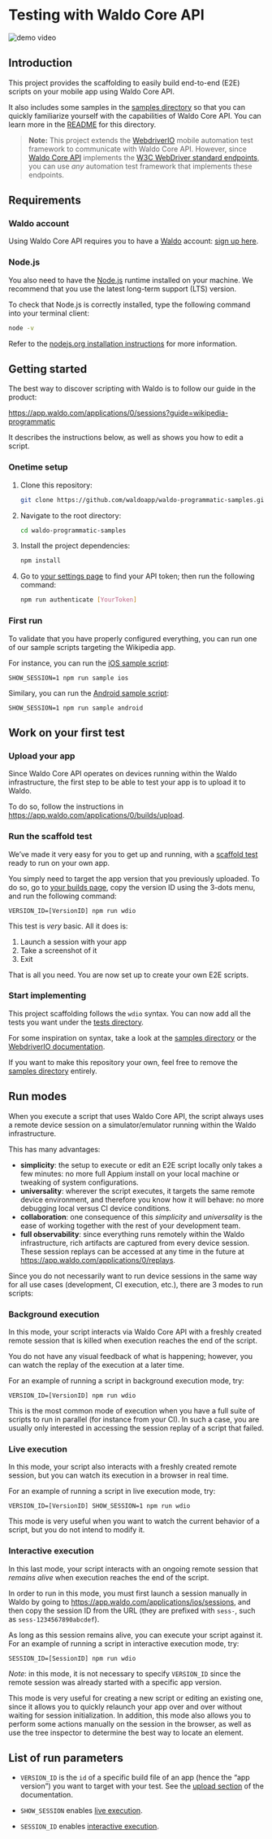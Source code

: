 # Testing with Waldo Core API

![demo video](https://github.com/waldoapp/waldo-programmatic-samples/assets/10992081/48d12141-6d51-405c-85fb-c8a68b3ea8d0)

## Introduction

This project provides the scaffolding to easily build end-to-end
(E2E) scripts on your mobile app using Waldo Core API.

It also includes some samples in the [samples directory](./samples) so that
you can quickly familiarize yourself with the capabilities of Waldo Core API. You can
learn more in the [README](./samples/README.md) for this directory.

> **Note:** This project extends the [WebdriverIO][webdriverio] mobile
> automation test framework to communicate with Waldo Core API. However,
> since [Waldo Core API][coreapi] implements the [W3C WebDriver standard
> endpoints][w3c], you can use _any_ automation test framework that
> implements these endpoints.

## Requirements

### Waldo account

Using Waldo Core API requires you to have a [Waldo][waldo] account: [sign up here][signup].

### Node.js

You also need to have the [Node.js][nodejs] runtime installed on your machine. We recommend that you use the
latest long-term support (LTS) version.

To check that Node.js is correctly installed, type the
following command into your terminal client:

```sh
node -v
```

Refer to the [nodejs.org installation instructions](https://nodejs.org/en/learn/getting-started/how-to-install-nodejs) for more information.

## Getting started

The best way to discover scripting with Waldo is to follow our guide in the product:

https://app.waldo.com/applications/0/sessions?guide=wikipedia-programmatic

It describes the instructions below, as well as shows you how to edit a script.

### Onetime setup

1. Clone this repository:

   ```sh
   git clone https://github.com/waldoapp/waldo-programmatic-samples.git
   ```

2. Navigate to the root directory:

   ```sh
   cd waldo-programmatic-samples
   ```

3. Install the project dependencies:

   ```sh
   npm install
   ```

4. Go to [your settings page][config] to find your API token; then run the following command:

   ```sh
   npm run authenticate [YourToken]
   ```

### First run

To validate that you have properly configured everything, you can run one of our sample scripts targeting
the Wikipedia app.

For instance, you can run the [iOS sample script](samples/ios/onboarding-test.ts):

```shell
SHOW_SESSION=1 npm run sample ios
```

Similary, you can run the [Android sample script](samples/android/onboarding-test.ts):

```shell
SHOW_SESSION=1 npm run sample android
```

## Work on your first test

### Upload your app

Since Waldo Core API operates on devices running within the Waldo infrastructure, the first step to
be able to test your app is to upload it to Waldo.

To do so, follow the instructions in https://app.waldo.com/applications/0/builds/upload.

### Run the scaffold test

We’ve made it very easy for you to get up and running, with a [scaffold test](tests/scaffold-test.ts)
ready to run on your own app.

You simply need to target the app version that you previously uploaded. To do so, go
to [your builds page](https://app.waldo.com/applications/0/builds), copy
the version ID using the 3-dots menu, and run the following command:

```shell
VERSION_ID=[VersionID] npm run wdio
```

This test is _very_ basic. All it does is:

1. Launch a session with your app
2. Take a screenshot of it
3. Exit

That is all you need. You are now set up to create your own E2E scripts.

### Start implementing

This project scaffolding follows the `wdio` syntax. You can now add all the tests you want
under the [tests directory](tests).

For some inspiration on syntax, take a look at the [samples directory](samples) or
the [WebdriverIO documentation][webdriverio].

If you want to make this repository your own, feel free to remove the [samples directory](samples) entirely.

## Run modes

When you execute a script that uses Waldo Core API, the script always uses a remote device session on a simulator/emulator
running within the Waldo infrastructure.

This has many advantages:

- **simplicity**: the setup to execute or edit an E2E script locally only takes a few minutes: no more full Appium
  install on your local machine or tweaking of system configurations.
- **universality**: wherever the script executes, it targets the same remote device environment, and therefore you know
  how it will behave: no more debugging local versus CI device conditions.
- **collaboration**: one consequence of this _simplicity_ and _universality_ is the ease of working together with
  the rest of your development team.
- **full observability**: since everything runs remotely within the Waldo infrastructure, rich artifacts are captured
  from every device session. These session replays can be accessed at any time in the future at
  https://app.waldo.com/applications/0/replays.

Since you do not necessarily want to run device sessions in the same way for all use cases (development, CI
execution, etc.), there are 3 modes to run scripts:

### Background execution

In this mode, your script interacts via Waldo Core API with a freshly created remote
session that is killed when execution reaches the end of the script.

You do not have any visual feedback of what is happening; however, you can watch
the replay of the execution at a later time.

For an example of running a script in background execution mode, try:

```shell
VERSION_ID=[VersionID] npm run wdio
```

This is the most common mode of execution when you have a full suite of scripts to run in parallel
(for instance from your CI).
In such a case, you are usually only interested in accessing the session replay of a script that
failed.

### Live execution

In this mode, your script also interacts with a freshly created remote session, but you can
watch its execution in a browser in real time.

For an example of running a script in live execution mode, try:

```shell
VERSION_ID=[VersionID] SHOW_SESSION=1 npm run wdio
```

This mode is very useful when you want to watch the current behavior of a script, but you do
not intend to modify it.

### Interactive execution

In this last mode, your script interacts with an ongoing remote session that _remains alive_
when execution reaches the end of the script.

In order to run in this mode, you must first launch a session manually in Waldo by going to
https://app.waldo.com/applications/ios/sessions, and then copy the session ID from the URL (they
are prefixed with `sess-`, such as `sess-1234567890abcdef`).

As long as this session remains alive, you can execute your script against it. For an example
of running a script in interactive execution mode, try:

```shell
SESSION_ID=[SessionID] npm run wdio
```

_Note_: in this mode, it is not necessary to specify `VERSION_ID` since the remote session was already
started with a specific app version.

This mode is very useful for creating a new script or editing an existing one, since it allows you
to quickly relaunch your app over and over without waiting for session initialization. In addition,
this mode also allows you to perform some actions manually on the session in the browser, as well
as use the tree inspector to determine the best way to locate an element.

## List of run parameters

- `VERSION_ID` is the `id` of a specific build file of an app (hence the “app version”) you want to target with your test.
  See the [upload section](#upload-your-app) of the documentation.

- `SHOW_SESSION` enables [live execution](#live-execution).

- `SESSION_ID` enables [interactive execution](#interactive-execution).

[coreapi]: https://docs.waldo.com/reference/postwdhubsession
[nodejs]: https://nodejs.org/
[signup]: https://app.waldo.com/register
[config]: https://app.waldo.com/settings/profile
[w3c]: https://w3c.github.io/webdriver/#endpoints
[waldo]: https://www.waldo.com/
[webdriverio]: https://webdriver.io/
[wikipedia-ios]: https://github.com/wikimedia/wikipedia-ios
[wikipedia-android]: https://github.com/wikimedia/apps-android-wikipedia

